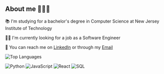 
## About me 🙎🏻‍♂️ <br>

📚 I'm studying for a bachelor's degree in Computer Science at New Jersey Institute of Technology

👨‍💻 I'm currently looking for a job as a Software Engineer

📧 You can reach me on [LinkedIn](https://www.linkedin.com/in/gabrieldalpian) or through my [Email](mailto:gabrieldalpian1227@gmail.com)

![Top Languages](https://github-readme-stats.vercel.app/api/top-langs/?username=gabrieldalpian&langs_count=10&layout=compact&theme=dark)
</div>

![Python](https://img.shields.io/badge/Python-306998?style=for-the-badge&logo=python&logoColor=white&labelColor=306998)
![JavaScript](https://img.shields.io/badge/JavaScript-F7DF1E?style=for-the-badge&logo=javascript&logoColor=black&labelColor=F7DF1E)
![React](https://img.shields.io/badge/React-20232A?style=for-the-badge&logo=react&logoColor=61DAFB)
![SQL](https://img.shields.io/badge/SQL-FF5733?style=for-the-badge&logo=mysql&logoColor=white&labelColor=FF5733)

</div>
